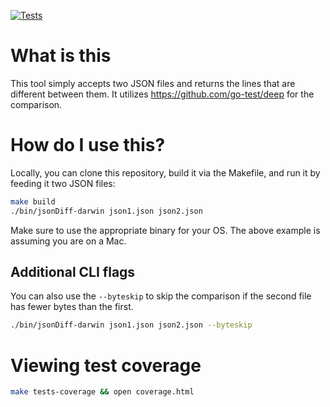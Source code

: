 [![Tests](https://github.com/DI-Tony-Reed/JSONDiff/actions/workflows/tests.yaml/badge.svg)](https://github.com/DI-Tony-Reed/JSONDiff/actions/workflows/tests.yaml)

# What is this
This tool simply accepts two JSON files and returns the lines that are different between them. It utilizes https://github.com/go-test/deep for the comparison. 

# How do I use this?
Locally, you can clone this repository, build it via the Makefile, and run it by feeding it two JSON files:
```bash
make build
./bin/jsonDiff-darwin json1.json json2.json
```
Make sure to use the appropriate binary for your OS. The above example is assuming you are on a Mac.

## Additional CLI flags
You can also use the `--byteskip` to skip the comparison if the second file has fewer bytes than the first.
```bash
./bin/jsonDiff-darwin json1.json json2.json --byteskip
```


# Viewing test coverage
```bash
make tests-coverage && open coverage.html
```